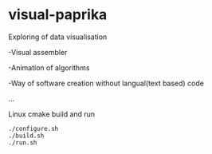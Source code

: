 # visual-paprika
Exploring of data visualisation

-Visual assembler<br>

-Animation of algorithms<br>

-Way of software creation without langual(text based) code<br>

...

Linux cmake build and run

    ./configure.sh
    ./build.sh
    ./run.sh
